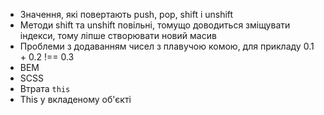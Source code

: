 - Значення, які повертають push, pop, shift і unshift
- Методи shift та unshift повільні, томущо доводиться зміщувати індекси, тому ліпше створювати новий масив
- Проблеми з додаванням чисел з плавучою комою, для прикладу 0.1 + 0.2 !== 0.3
- BEM
- SCSS
- Втрата `this`
- This у вкладеному об'єкті
